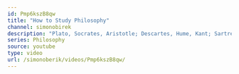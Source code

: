 ```yaml
---
id: Pmp6kszB8qw
title: "How to Study Philosophy"
channel: simonobirek
description: "Plato, Socrates, Aristotle; Descartes, Hume, Kant; Sartre, de Beauvoir, Camus; Nietzsche and nihilism, Kierkegaard and existentialism, Heidegger and phenomenology. Foucault and sexuality, Deleuze and the ever-growing rhizome. Philosophy is filled to the absolute brim with amazing people studying it, and improving upon it."
series: Philosophy
source: youtube
type: video
url: /simonoberik/videos/Pmp6kszB8qw/
---
```

